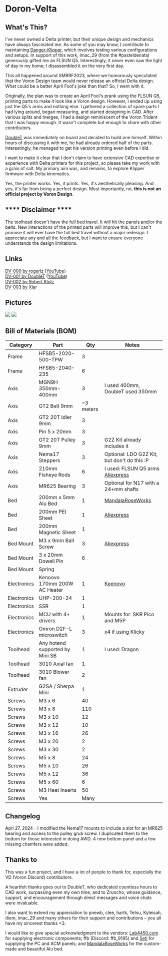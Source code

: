 # Doron-Velta

## What's This?

I've never owned a Delta printer, but their unique design and mechanics have always fascinated me. As some of you may know, I contribute to maintaining [Danger-Klipper](https://github.com/DangerKlippers/danger-klipper), which involves testing various configurations and setups. In support of this work, Imac_29 (from the #pasteldenata) generously gifted me an FLSUN Q5. Interestingly, it never even saw the light of day in my home; I disassembled it on the very first day.

This all happened around SMRRF2023, where we humorously speculated that the Voron Design team would never release an official Delta design. What could be a better April Fool's joke than that? So, I went with it.

Originally, the plan was to create an April Fool's prank using the FLSUN Q5, printing parts to make it look like a Voron design. However, I ended up using just the Q5's arms and nothing else. I gathered a collection of spare parts I had lying around, began measuring, and started designing in CAD. After various splits and merges, I had a design reminiscent of the Voron Trident that I was happy enough. It wasn't complete but enough to share with other contributors.

[DoubleT](https://github.com/3DPrintingMods) was immediately on board and decided to build one himself. Within hours of discussing it with me, he had already ordered half of the parts. Interestingly, he managed to get his version printing even before I did.

I want to make it clear that I don't claim to have extensive CAD expertise or experience with Delta printers for this project, so please take my work with a grain of salt. My primary aim was, and remains, to explore Klipper firmware with Delta kinematics.

Yes, the printer works. Yes, it prints. Yes, it's aesthetically pleasing. And yes, it's far from being a perfect design. Most importantly, no, **this is not an official project by Voron Design**.

## **** Disclaimer ****

The toolhead doesn't have the full bed travel. It will hit the panels and/or the belts. New interactions of the printed parts will improve this, but I can't promise it will ever have the full bed travel without a major redesign.
I appreciate any and all the feedback, but I want to ensure everyone understands the design limitations.

## Links

[DV-000 by rogerlz](https://www.reddit.com/r/voroncorexy/comments/1bsr2d7/special_serial_request_dv000_rogerlz/) ([YouTube](https://www.youtube.com/watch?v=DuFxvsZ5HEU))\
[DV-001 by DoubleT](https://www.reddit.com/r/voroncorexy/comments/1bsrmby/special_serial_request_dv001_doublet/) ([YouTube](https://www.youtube.com/watch?v=adXSPTnKe_0))\
[DV-002 by Robert Klotz](https://www.reddit.com/r/voroncorexy/comments/1cw2izk/special_serial_request_dv002_robert_klotz/)\
[DV-003 by Xiar](https://www.reddit.com/r/voroncorexy/comments/1d45y17/special_serial_request_dv_xiar/)

## Pictures

![](images/dv-000.png)
![](images/dv-001.png)

## Bill of Materials (BOM)
| Category | Part | Qty | Notes |
| - | - | - | - |
| Frame | HFSB5-2020-500-TPW  | 3 | |
| Frame | HFSB5-2040-235 | 6 | |
| Axis | MGN9H 350mm-400mm | 3 | I used 400mm, DoubleT used 350mm  |
| Axis | GT2 Belt 9mm | ~3 meters | |
| Axis | GT2 20T Idler 9mm | 3 |  |
| Axis | Pin 5 x 20mm | 3 | |
| Axis | GT2 20T Pulley 9mm | 3 | G2Z Kit already includes it |
| Axis | Nema17 Steppers | 3 | Optional: LDO G2Z Kit, but don't do this :P |
| Axis | 210mm Fisheye Rods | 6 | I used: FLSUN Q5 arms [Aliexpress](https://www.aliexpress.com/item/1005006045340751.html) |
| Axis | MR625 Bearing | 3 | Optional for N17 with a 24+mm shafts |
| Bed | 200mm x 5mm Alu Bed | 1 | [MandalaRoseWorks](https://mandalaroseworks.com/collections/doron-velta) |
| Bed | 200mm PEI Sheet | 1 | [Aliexpress](https://www.aliexpress.us/item/1005006287588997.html) |
| Bed | 200mm Magnetic Sheet | 1 | |
| Bed Mount | M3 x 9mm Ball Screw | 3 | [Aliexpress](https://www.aliexpress.com/item/1005002808102402.html) |
| Bed Mount | 3 x 20mm Dowell Pin | 6 | |
| Bed Mount | Spring 
| Electronics | Kenoovo 170mm 200W AC Heater | 1 | [Keenovo](https://keenovo.store/collections/standard-keenovo-silicone-heaters/products/keenovo-round-circular-silicone-heater-delta-3d-printer-build-plate-heatbed-heating-pad) |
| Electronics | UHP-200-24 | 1 | |
| Electronics | SSR | 1 | |
| Electronics | MCU with 4+ drivers | 1 | Mounts for: SKR Pico and M5P |
| Electronics | Omron D2F-L microswitch | 3 | x4 if using Klicky |
| Toolhead | Any hotend supported by Mini SB | 1 | I used: Dragon |
| Toolhead | 3010 Axial fan | 1 | |
| Toolhead | 3010 Blower fan | 2 | |
| Extruder | G2SA / Sherpa Mini | 1 | |
| Screws | M3 x 6 | 40 | |
| Screws | M3 x 8 | 110 | |
| Screws | M3 x 10 | 12 | | 
| Screws | M3 x 12 | 10 | |
| Screws | M3 x 16 | 26 | |
| Screws | M3 x 20 | 2 | |
| Screws | M3 x 30 | 2 | |
| Screws | M5 x 8 | 24 | |
| Screws | M5 x 10 | 26 | |
| Screws | M5 x 12 | 36 | |
| Screws | M5 x 60 | 6 | |
| Screws | M3 Heat Inserts | 50 | |
| Screws | Yes | Many | |

## Changelog

Apri 27, 2024 - I modified the Nema17 mounts to include a slot for an MR625 bearing and access to the pulley grub screw. I duplicated them to the bottom for those interested in doing AWD. A new bottom panel and a few missing chamfers were added.

## Thanks to

This was a fun project, and I have a lot of people to thank for, especially the VD (Voron Discord) contributors.

A heartfelt thanks goes out to DoubleT, who dedicated countless hours to CAD work, surpassing even my own time, and to Zruncho, whose guidance, support, and encouragement through direct messages and voice chats were invaluable.

I also want to extend my appreciation to pnewb, clee, hartk, Tetsu, Kyleisah, diem, imac_29 and many others for their support and contributions – you all have my sincerest thanks <3.

I would like to give special acknowledgment to the vendors: [Lab4450.com](https://lab4450.com) for supplying electronic components; ffb (Discord: ffb_9195) and [Seti](https://viperworx.uk) for supplying the PC and ACM panels; and [MandalaRoseWorks](https://mandalaroseworks.com) for the custom-made and beautiful Alu bed.
